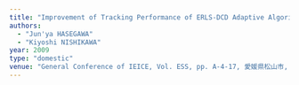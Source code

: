 ```yaml
---
title: "Improvement of Tracking Performance of ERLS-DCD Adaptive Algorithm for Sparse Systems"
authors:
  - "Jun'ya HASEGAWA"
  - "Kiyoshi NISHIKAWA"
year: 2009
type: "domestic"
venue: "General Conference of IEICE, Vol. ESS, pp. A-4-17, 愛媛県松山市, 2009-03-17."
---
```

